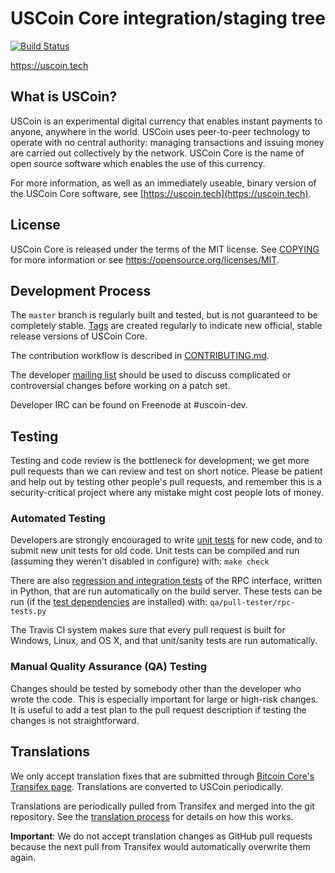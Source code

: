 USCoin Core integration/staging tree
=====================================

[![Build Status](https://travis-ci.org/uscoin-project/uscoin.svg?branch=master)](https://travis-ci.org/uscoin-project/uscoin)

https://uscoin.tech

What is USCoin?
----------------

USCoin is an experimental digital currency that enables instant payments to
anyone, anywhere in the world. USCoin uses peer-to-peer technology to operate
with no central authority: managing transactions and issuing money are carried
out collectively by the network. USCoin Core is the name of open source
software which enables the use of this currency.

For more information, as well as an immediately useable, binary version of
the USCoin Core software, see [https://uscoin.tech](https://uscoin.tech).

License
-------

USCoin Core is released under the terms of the MIT license. See [COPYING](COPYING) for more
information or see https://opensource.org/licenses/MIT.

Development Process
-------------------

The `master` branch is regularly built and tested, but is not guaranteed to be
completely stable. [Tags](https://github.com/uscoin-project/uscoin/tags) are created
regularly to indicate new official, stable release versions of USCoin Core.

The contribution workflow is described in [CONTRIBUTING.md](CONTRIBUTING.md).

The developer [mailing list](https://groups.google.com/forum/#!forum/uscoin-dev)
should be used to discuss complicated or controversial changes before working
on a patch set.

Developer IRC can be found on Freenode at #uscoin-dev.

Testing
-------

Testing and code review is the bottleneck for development; we get more pull
requests than we can review and test on short notice. Please be patient and help out by testing
other people's pull requests, and remember this is a security-critical project where any mistake might cost people
lots of money.

### Automated Testing

Developers are strongly encouraged to write [unit tests](/doc/unit-tests.md) for new code, and to
submit new unit tests for old code. Unit tests can be compiled and run
(assuming they weren't disabled in configure) with: `make check`

There are also [regression and integration tests](/qa) of the RPC interface, written
in Python, that are run automatically on the build server.
These tests can be run (if the [test dependencies](/qa) are installed) with: `qa/pull-tester/rpc-tests.py`

The Travis CI system makes sure that every pull request is built for Windows, Linux, and OS X, and that unit/sanity tests are run automatically.

### Manual Quality Assurance (QA) Testing

Changes should be tested by somebody other than the developer who wrote the
code. This is especially important for large or high-risk changes. It is useful
to add a test plan to the pull request description if testing the changes is
not straightforward.

Translations
------------

We only accept translation fixes that are submitted through [Bitcoin Core's Transifex page](https://www.transifex.com/projects/p/bitcoin/).
Translations are converted to USCoin periodically.

Translations are periodically pulled from Transifex and merged into the git repository. See the
[translation process](doc/translation_process.md) for details on how this works.

**Important**: We do not accept translation changes as GitHub pull requests because the next
pull from Transifex would automatically overwrite them again.

